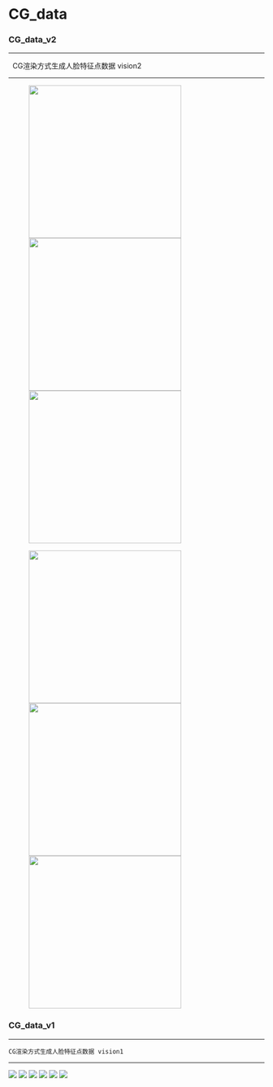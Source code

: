 # CG_data

### CG_data_v2
***
    CG渲染方式生成人脸特征点数据 vision2
***
<figure class="third">
    <img src="https://github.com/VectorSL/CG_data/blob/master/data_v2/0.png" width="300"/>
    <img src="https://github.com/VectorSL/CG_data/blob/master/data_v2/1.png" width="300"/>
    <img src="https://github.com/VectorSL/CG_data/blob/master/data_v2/2.png" width="300"/>
</figure>
<figure class="third">
    <img src="https://github.com/VectorSL/CG_data/blob/master/data_v2/3.png" width="300"/>
    <img src="https://github.com/VectorSL/CG_data/blob/master/data_v2/4.png" width="300"/>
    <img src="https://github.com/VectorSL/CG_data/blob/master/data_v2/5.png" width="300"/>
</figure>

### CG_data_v1
***
    CG渲染方式生成人脸特征点数据 vision1
***
![](https://github.com/VectorSL/CG_data/blob/master/1.png)
![](https://github.com/VectorSL/CG_data/blob/master/2.png)
![](https://github.com/VectorSL/CG_data/blob/master/3.png)
![](https://github.com/VectorSL/CG_data/blob/master/4.png)
![](https://github.com/VectorSL/CG_data/blob/master/5.png)
![](https://github.com/VectorSL/CG_data/blob/master/6.png)
